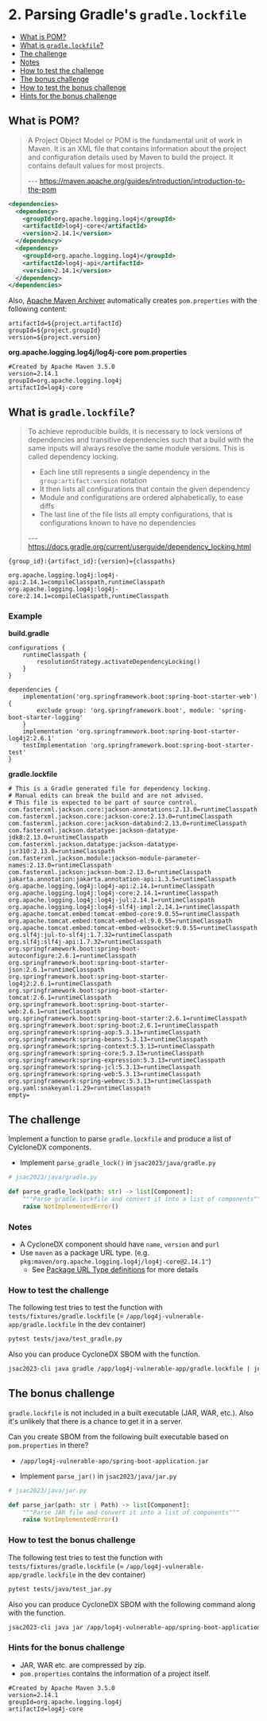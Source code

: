 # 2. Parsing Gradle's `gradle.lockfile`

- [What is POM?](#what-is-pom)
- [What is `gradle.lockfile`?](#what-is-gradlelockfile)
- [The challenge](#the-challenge)
- [Notes](#notes)
- [How to test the challenge](#how-to-test-the-challenge)
- [The bonus challenge](#the-bonus-challenge)
- [How to test the bonus challenge](#how-to-test-the-bonus-challenge)
- [Hints for the bonus challenge](#hints-for-the-bonus-challenge)

## What is POM?

> A Project Object Model or POM is the fundamental unit of work in Maven. It is an XML file that contains information about the project and configuration details used by Maven to build the project. It contains default values for most projects.
>
> --- https://maven.apache.org/guides/introduction/introduction-to-the-pom

```xml
<dependencies>
  <dependency>
    <groupId>org.apache.logging.log4j</groupId>
    <artifactId>log4j-core</artifactId>
    <version>2.14.1</version>
  </dependency>
  <dependency>
    <groupId>org.apache.logging.log4j</groupId>
    <artifactId>log4j-api</artifactId>
    <version>2.14.1</version>
  </dependency>
</dependencies>
```

Also, [Apache Maven Archiver](https://maven.apache.org/shared/maven-archiver/) automatically creates `pom.properties` with the following content:

```
artifactId=${project.artifactId}
groupId=${project.groupId}
version=${project.version}
```

**org.apache.logging.log4j/log4j-core pom.properties**

```
#Created by Apache Maven 3.5.0
version=2.14.1
groupId=org.apache.logging.log4j
artifactId=log4j-core
```

## What is `gradle.lockfile`?

> To achieve reproducible builds, it is necessary to lock versions of dependencies and transitive dependencies such that a build with the same inputs will always resolve the same module versions. This is called dependency locking.
>
> - Each line still represents a single dependency in the `group:artifact:version` notation
> - It then lists all configurations that contain the given dependency
> - Module and configurations are ordered alphabetically, to ease diffs
> - The last line of the file lists all empty configurations, that is configurations known to have no dependencies
>
> --- https://docs.gradle.org/current/userguide/dependency_locking.html

```
{group_id}:{artifact_id}:{version}={classpaths}
```

```
org.apache.logging.log4j:log4j-api:2.14.1=compileClasspath,runtimeClasspath
org.apache.logging.log4j:log4j-core:2.14.1=compileClasspath,runtimeClasspath
```

### Example

**build.gradle**

```
configurations {
    runtimeClasspath {
        resolutionStrategy.activateDependencyLocking()
    }
}

dependencies {
	implementation('org.springframework.boot:spring-boot-starter-web') {
		exclude group: 'org.springframework.boot', module: 'spring-boot-starter-logging'
	}
	implementation 'org.springframework.boot:spring-boot-starter-log4j2:2.6.1'
	testImplementation 'org.springframework.boot:spring-boot-starter-test'
}
```

**gradle.lockfile**

```
# This is a Gradle generated file for dependency locking.
# Manual edits can break the build and are not advised.
# This file is expected to be part of source control.
com.fasterxml.jackson.core:jackson-annotations:2.13.0=runtimeClasspath
com.fasterxml.jackson.core:jackson-core:2.13.0=runtimeClasspath
com.fasterxml.jackson.core:jackson-databind:2.13.0=runtimeClasspath
com.fasterxml.jackson.datatype:jackson-datatype-jdk8:2.13.0=runtimeClasspath
com.fasterxml.jackson.datatype:jackson-datatype-jsr310:2.13.0=runtimeClasspath
com.fasterxml.jackson.module:jackson-module-parameter-names:2.13.0=runtimeClasspath
com.fasterxml.jackson:jackson-bom:2.13.0=runtimeClasspath
jakarta.annotation:jakarta.annotation-api:1.3.5=runtimeClasspath
org.apache.logging.log4j:log4j-api:2.14.1=runtimeClasspath
org.apache.logging.log4j:log4j-core:2.14.1=runtimeClasspath
org.apache.logging.log4j:log4j-jul:2.14.1=runtimeClasspath
org.apache.logging.log4j:log4j-slf4j-impl:2.14.1=runtimeClasspath
org.apache.tomcat.embed:tomcat-embed-core:9.0.55=runtimeClasspath
org.apache.tomcat.embed:tomcat-embed-el:9.0.55=runtimeClasspath
org.apache.tomcat.embed:tomcat-embed-websocket:9.0.55=runtimeClasspath
org.slf4j:jul-to-slf4j:1.7.32=runtimeClasspath
org.slf4j:slf4j-api:1.7.32=runtimeClasspath
org.springframework.boot:spring-boot-autoconfigure:2.6.1=runtimeClasspath
org.springframework.boot:spring-boot-starter-json:2.6.1=runtimeClasspath
org.springframework.boot:spring-boot-starter-log4j2:2.6.1=runtimeClasspath
org.springframework.boot:spring-boot-starter-tomcat:2.6.1=runtimeClasspath
org.springframework.boot:spring-boot-starter-web:2.6.1=runtimeClasspath
org.springframework.boot:spring-boot-starter:2.6.1=runtimeClasspath
org.springframework.boot:spring-boot:2.6.1=runtimeClasspath
org.springframework:spring-aop:5.3.13=runtimeClasspath
org.springframework:spring-beans:5.3.13=runtimeClasspath
org.springframework:spring-context:5.3.13=runtimeClasspath
org.springframework:spring-core:5.3.13=runtimeClasspath
org.springframework:spring-expression:5.3.13=runtimeClasspath
org.springframework:spring-jcl:5.3.13=runtimeClasspath
org.springframework:spring-web:5.3.13=runtimeClasspath
org.springframework:spring-webmvc:5.3.13=runtimeClasspath
org.yaml:snakeyaml:1.29=runtimeClasspath
empty=
```

## The challenge

Implement a function to parse `gradle.lockfile` and produce a list of CylcloneDX components.

- Implement `parse_gradle_lock()` in `jsac2023/java/gradle.py`

```python
# jsac2023/java/gradle.py

def parse_gradle_lock(path: str) -> list[Component]:
    """Parse gradle.lockfile and convert it into a list of components"""
    raise NotImplementedError()
```

### Notes

- A CycloneDX component should have `name`, `version` and `purl`
- Use `maven` as a package URL type. (e.g. `pkg:maven/org.apache.logging.log4j/log4j-core@2.14.1"`)
  - See [Package URL Type definitions](https://github.com/package-url/purl-spec/blob/master/PURL-TYPES.rst) for more details

### How to test the challenge

The following test tries to test the function with `tests/fixtures/gradle.lockfile` (= `/app/log4j-vulnerable-app/gradle.lockfile` in the dev container)

```bash
pytest tests/java/test_gradle.py
```

Also you can produce CycloneDX SBOM with the function.

```bash
jsac2023-cli java gradle /app/log4j-vulnerable-app/gradle.lockfile | jq .
```

## The bonus challenge

`gradle.lockfile` is not included in a built executable (JAR, WAR, etc.). Also it's unlikely that there is a chance to get it in a server.

Can you create SBOM from the following built executable based on `pom.properties` in there?

- `/app/log4j-vulnerable-apo/spring-boot-application.jar`

- Implement `parse_jar()` in `jsac2023/java/jar.py`

```python
# jsac2023/java/jar.py

def parse_jar(path: str | Path) -> list[Component]:
    """Parse JAR file and convert it into a list of components"""
    raise NotImplementedError()
```

### How to test the bonus challenge

The following test tries to test the function with `tests/fixtures/gradle.lockfile` (= `/app/log4j-vulnerable-app/gradle.lockfile` in the dev container)

```bash
pytest tests/java/test_jar.py
```

Also you can produce CycloneDX SBOM with the following command along with the function.

```bash
jsac2023-cli java jar /app/log4j-vulnerable-app/spring-boot-application.jar | jq .
```

### Hints for the bonus challenge

- JAR, WAR etc. are compressed by zip.
- `pom.properties` contains the information of a project itself.

```
#Created by Apache Maven 3.5.0
version=2.14.1
groupId=org.apache.logging.log4j
artifactId=log4j-core
```
